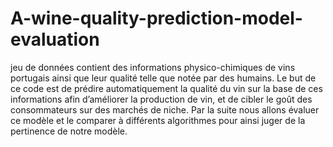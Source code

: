 # A-wine-quality-prediction-model-evaluation

jeu de données contient des informations physico-chimiques de vins portugais ainsi que leur qualité telle que notée par des humains.
Le but de ce code est de prédire automatiquement la qualité du vin sur la base de ces informations afin d’améliorer la production de vin, et de cibler le goût des consommateurs sur des marchés de niche.
Par la suite nous allons évaluer ce modèle et le comparer à différents algorithmes pour ainsi juger de la pertinence de notre modèle.
